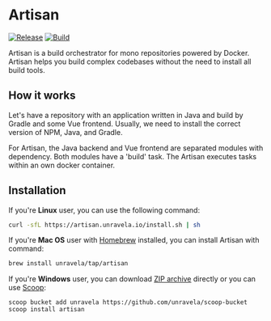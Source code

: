 # Artisan

[![Release](https://img.shields.io/github/release/unravela/artisan.svg?style=flat-square)](https://github.com/unravela/artisan/releases/latest)
[![Build](https://img.shields.io/github/workflow/status/unravela/artisan/build?style=flat-square)](/actions?query=workflow%3Abuild)


Artisan is a build orchestrator for mono repositories powered by Docker.
Artisan helps you build complex codebases without the need to install all build tools.
 
## How it works
Let's have a repository with an application written in Java and build by Gradle and some 
Vue frontend. Usually, we need to install the correct version of NPM, Java, and Gradle.

For Artisan, the Java backend and Vue frontend are separated modules with dependency. 
Both modules have a 'build' task. The Artisan executes tasks within an own docker container. 

## Installation
If you're **Linux** user, you can use the following command:

```bash
curl -sfL https://artisan.unravela.io/install.sh | sh
```

If you're **Mac OS** user with [Homebrew](https://brew.sh) installed, you can install Artisan with command:

```bash
brew install unravela/tap/artisan
```

If you're **Windows** user, you can download [ZIP archive](https://github.com/unravela/artisan/releases/latest) directly or you can use [Scoop](https://scoop.sh/):

```
scoop bucket add unravela https://github.com/unravela/scoop-bucket
scoop install artisan
```
